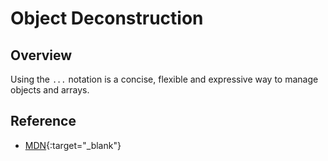 # Object Deconstruction

## Overview

Using the `...` notation is a concise, flexible and expressive way to manage objects and arrays. 

## Reference

* [MDN](https://developer.mozilla.org/en-US/docs/Web/JavaScript/Reference/Operators/Destructuring_assignment){:target="_blank"}
